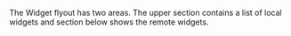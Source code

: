 The Widget flyout has two areas. The upper section contains a list of local widgets and section below shows the remote widgets.
